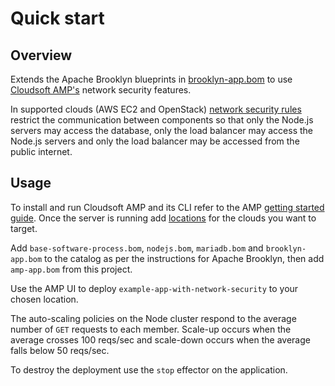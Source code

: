 # Quick start

## Overview

Extends the Apache Brooklyn blueprints in [brooklyn-app.bom](../brooklyn/brooklyn-app.bom)
to use [Cloudsoft AMP's](https://cloudsoft.io/getamp/) network security features.
 
In supported clouds (AWS EC2 and OpenStack) [network security rules](https://cloudsoft.io/blog/amp-network-security)
restrict the communication between components so that only the Node.js servers may access the database,
only the load balancer may access the Node.js servers and only the load balancer may be accessed from 
the public internet.


## Usage

To install and run Cloudsoft AMP and its CLI refer to the AMP 
[getting started guide](https://docs.cloudsoft.io/start/index.html).
Once the server is running add [locations](https://docs.cloudsoft.io/locations/first-location/)
for the clouds you want to target.

Add `base-software-process.bom`, `nodejs.bom`, `mariadb.bom` and `brooklyn-app.bom` to the catalog as 
per the instructions for Apache Brooklyn, then add `amp-app.bom` from this project.

Use the AMP UI to deploy `example-app-with-network-security` to your chosen location.

The auto-scaling policies on the Node cluster respond to the average number of `GET` requests to each
member. Scale-up occurs when the average crosses 100 reqs/sec and scale-down occurs when the average
falls below 50 reqs/sec.

To destroy the deployment use the `stop` effector on the application.
